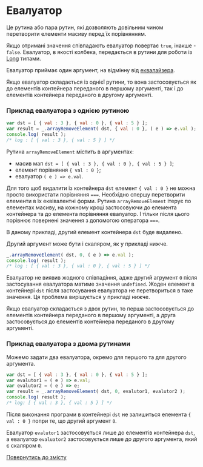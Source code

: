 # Евалуатор

Це рутина або пара рутин, які дозволяють довільним чином перетворити елементи масиву перед їх порівнянням.

Якщо отримані значення співпадають евалуатор повертає <code>true</code>, інакше - <code>false</code>. Евалуатор, в якості колбека, передається в рутини для роботи із [Long](./Long.md) типами.

Евалуатор приймає один аргумент, на відмінну від [еквалайзера](./Equalizer.md).

Якщо евалуатор складається із однієї рутини, то вона застосовується як до елементів контейнера переданого в першому аргументі, так і до елементів контейнера переданого в другому аргументі.

### Приклад евалуатора з однією рутиною

```js
var dst = [ { val : 3 }, { val : 0 }, { val : 5 } ];
var result = _.arrayRemoveElement( dst, { val : 0 }, ( e ) => e.val );
console.log( result );
/* log : [ { val : 3 }, { val : 5 } ] */
```

Рутина `arrayRemoveElement` містить в аргументах:
- масив мап `dst = [ { val : 3 }, { val : 0 }, { val : 5 } ]`;
- елемент порівняння `{ val : 0 }`;
- евалуатор `( e ) => e.val`.

Для того щоб видалити із контейнера `dst` елемент `{ val : 0 }` не можна просто використати порівняння `===`. Необхідно спершу перетворити елементи в їх еквівалентні форми.
Рутина `arrayRemoveElement` ітерує по елементах масиву, на кожному кроці застосовуючи до елемента контейнера та до елемента порівняння евалуатор. І тільки після цього порівнює повернені значення з допомогою оператора `===`.

В даному прикладі, другий елемент контейнера `dst` буде видалено.

Другий аргумент може бути і скаляром, як у прикладі нижче.

```js
_.arrayRemoveElement( dst, 0, ( e ) => e.val );
console.log( result );
/* log : [ { val : 3 }, { val : 0 }, { val : 5 } ] */
```
Евалуатор не виявив жодного співпадіння, адже другий агрумент `0` після застосування евалуатора матиме значення `undefined`. Жоден елемент в контейнері `dst` після застосування евалуатора не перетвориться в таке значення. Ця проблема вирішується у прикладі нижче.

Якщо евалуатор складається з двох рутин, то перша застосовується до елементів контейнера переданого в першому аргументі, а друга застосовується до елементів контейнера переданого в другому аргументі.

### Приклад евалуатора з двома рутинами

Можемо задати два евалуатора, окремо для першого та для другого аргумента.

```js
var dst = [ { val : 3 }, { val : 0 }, { val : 5 } ];
var evalutor1 = ( e ) => e.val;
var evalutor2 = ( e ) => e;
var result = _.arrayRemoveElement( dst, 0, evalutor1, evalutor2 );
console.log( result );
/* log: [ { val : 3 }, { val : 5 } ] */
```
Після виконання програми в контейнері `dst` не залишиться елемента `{ val : 0 }` попри те, що другий аргумент `0`.

Евалуатор `evalutor1` застосовується лише до елементів контейнера `dst`, а евалуатор `evaluator2` застосовується лише до другого аргумента, який є скаляром `0`.

[Повернутись до змісту](../README.md#Концепції)

